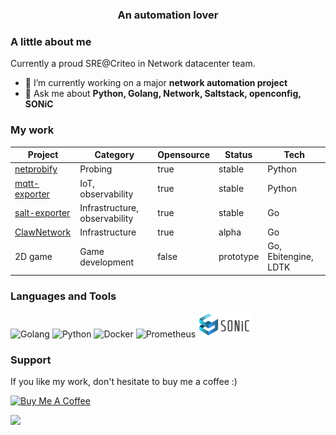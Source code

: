 <h3 align="center">An automation lover</h3>

### A little about me

Currently a proud SRE@Criteo in Network datacenter team.

- 🔭 I’m currently working on a major **network automation project**
- 💬 Ask me about **Python, Golang, Network, Saltstack, openconfig, SONiC**

### My work

| **Project** | **Category** | **Opensource** | **Status** | **Tech** |
|---|---|---|---|---|
| [netprobify](https://github.com/criteo/netprobify) | Probing | true | stable | Python|
| [mqtt-exporter](https://github.com/kpetremann/mqtt-exporter) | IoT, observability | true | stable | Python |
| [salt-exporter](https://github.com/kpetremann/salt-exporter) | Infrastructure, observability | true | stable | Go |
| [ClawNetwork](https://github.com/kpetremann/claw-network) | Infrastructure | true | alpha | Go |
| 2D game | Game development | false | prototype | Go, Ebitengine, LDTK |

### Languages and Tools

<p align="left">
  <img src="https://cdn.jsdelivr.net/gh/devicons/devicon/icons/go/go-original-wordmark.svg" title="Golang" **alt="Golang" height="40" />
  <img src="https://cdn.jsdelivr.net/gh/devicons/devicon/icons/python/python-original.svg" title="Python" **alt="Python" height="40" />
  <img src="https://cdn.jsdelivr.net/gh/devicons/devicon/icons/docker/docker-original.svg" title="Docker" **alt="Docker" height="40" />
  <img src="https://cdn.jsdelivr.net/gh/devicons/devicon/icons/prometheus/prometheus-original.svg" title="Prometheus" **alt="Prometheus" height="40" />
  <img src="https://github.com/Azure/SONiC/blob/master/images/SONIC%20LOGO.jpg" title="SONiC" **alt="SONiC" height="40" />
</p>

### Support

If you like my work, don't hesitate to buy me a coffee :)

<a href="https://www.buymeacoffee.com/kpetremann" target="_blank"><img src="https://cdn.buymeacoffee.com/buttons/v2/default-yellow.png" alt="Buy Me A Coffee" style="height: 60px !important;width: 217px !important;" ></a>

[![](https://img.shields.io/static/v1?label=Sponsor&message=%E2%9D%A4&logo=GitHub&color=%23fe8e86)](https://github.com/sponsors/kpetremann)
